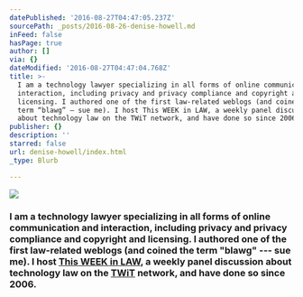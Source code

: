 ```yaml
---
datePublished: '2016-08-27T04:47:05.237Z'
sourcePath: _posts/2016-08-26-denise-howell.md
inFeed: false
hasPage: true
author: []
via: {}
dateModified: '2016-08-27T04:47:04.768Z'
title: >-
  I am a technology lawyer specializing in all forms of online communication and
  interaction, including privacy and privacy compliance and copyright and
  licensing. I authored one of the first law-related weblogs (and coined the
  term “blawg” — sue me). I host This WEEK in LAW, a weekly panel discussion
  about technology law on the TWiT network, and have done so since 2006.
publisher: {}
description: ''
starred: false
url: denise-howell/index.html
_type: Blurb

---
```

![](https://the-grid-user-content.s3-us-west-2.amazonaws.com/f42a4510-cb7e-4eee-8ac7-a3c873499cc5.jpg)

### I am a technology lawyer specializing in all forms of online communication and interaction, including privacy and privacy compliance and copyright and licensing. I authored one of the first law-related weblogs (and coined the term "blawg" --- sue me). I host [This WEEK in LAW][0], a weekly panel discussion about technology law on the [TWiT][1] network, and have done so since 2006\.

[0]: http://twit.tv/twil "TWiL"
[1]: http://twit.tv/ "TWiT"